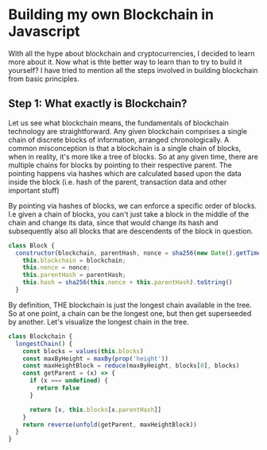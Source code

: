 # Building my own Blockchain in Javascript
With all the hype about blockchain and cryptocurrencies, I decided to learn more about it. Now what is thte better way to learn than to try to build it yourself?
I have tried to mention all the steps involved in building blockchain from basic principles. 

## Step 1: What exactly is Blockchain?

Let us see what blockchain means, the fundamentals of blockchain technology are straightforward. Any given blockchain comprises a single chain of discrete blocks of information, arranged chronologically.
A common misconception is that a blockchain is a single chain of blocks, when in reality, it's more like a tree of blocks. So at any given time, there are multiple chains for blocks by pointing to their respective parent. The pointing happens via hashes which are calculated based upon the data inside the block (i.e. hash of the parent, transaction data and other important stuff)

By pointing via hashes of blocks, we can enforce a specific order of blocks. I.e given a chain of blocks, you can't just take a block in the middle of the chain and change its data, since that would change its hash and subsequently also all blocks that are descendents of the block in question.

```javascript
class Block {
  constructor(blockchain, parentHash, nonce = sha256(new Date().getTime().toString()).toString()) {
    this.blockchain = blockchain;
    this.nonce = nonce;
    this.parentHash = parentHash;
    this.hash = sha256(this.nonce + this.parentHash).toString()
  }
```
By definition, THE blockchain is just the longest chain available in the tree. So at one point, a chain can be the longest one, but then get superseeded by another. Let's visualize the longest chain in the tree.

```javascript
class Blockchain {
  longestChain() {
    const blocks = values(this.blocks)
    const maxByHeight = maxBy(prop('height'))
    const maxHeightBlock = reduce(maxByHeight, blocks[0], blocks)
    const getParent = (x) => {
      if (x === undefined) {
        return false
      }

      return [x, this.blocks[x.parentHash]]
    }
    return reverse(unfold(getParent, maxHeightBlock))
  }
}
```
